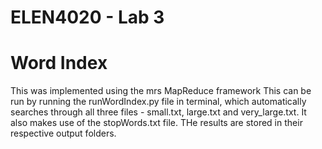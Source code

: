 # ELEN4020 - Lab 3
# Word Index
This was implemented using the mrs MapReduce framework
This can be run by running the runWordIndex.py file in terminal, which automatically searches through all three files - small.txt, large.txt and very_large.txt.
It also makes use of the stopWords.txt file.
THe results are stored in their respective output folders.
